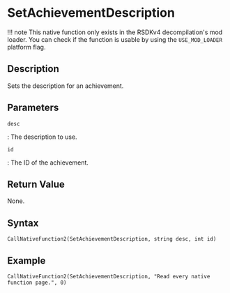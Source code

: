 # SetAchievementDescription

!!! note
    This native function only exists in the RSDKv4 decompilation's mod loader. You can check if the function is usable by using the `USE_MOD_LOADER` platform flag.

## Description
Sets the description for an achievement.

## Parameters
`desc`

:   The description to use.

`id`

:   The ID of the achievement.

## Return Value
None.

## Syntax
```
CallNativeFunction2(SetAchievementDescription, string desc, int id)
```

## Example
```
CallNativeFunction2(SetAchievementDescription, "Read every native function page.", 0)
```